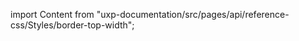 
import Content from "uxp-documentation/src/pages/api/reference-css/Styles/border-top-width";

<Content query="product=photoshop"/>
